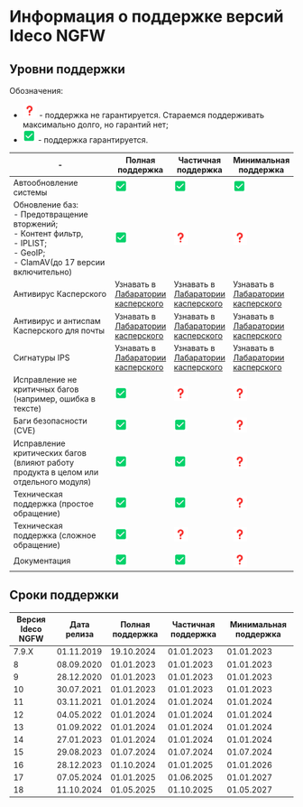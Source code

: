 # Информация о поддержке версий Ideco NGFW

## Уровни поддержки

Обозначения:

* ![](/.gitbook/assets/icon-question.png) - поддержка не гарантируется. Стараемся поддерживать максимально долго, но гарантий нет;
* ![](/.gitbook/assets/icon-positively.png) - поддержка гарантируется.

<table><thead><tr><th width="243">-</th><th>Полная поддержка</th><th>Частичная поддержка</th><th>Минимальная поддержка</th></tr></thead><tbody><tr><td>Автообновление системы</td><td><img src="/.gitbook/assets/icon-positively.png" alt="" data-size="original"></td><td><img src="/.gitbook/assets/icon-positively.png" alt="" data-size="original"></td><td><img src="/.gitbook/assets/icon-positively.png" alt="" data-size="original"></td></tr><tr><td>Обновление баз: <br>- Предотвращение вторжений;<br>- Контент фильтр, <br>- IPLIST;<br>- GeoIP;<br>- ClamAV(до 17 версии включительно)</td><td><img src="/.gitbook/assets/icon-positively.png" alt="" data-size="original"></td><td><img src="/.gitbook/assets/icon-question.png" alt="" data-size="original"></td><td><img src="/.gitbook/assets/icon-question.png" alt="" data-size="original"></td></tr><tr><td>Антивирус Касперского</td><td>Узнавать в <a href="https://support.kaspersky.ru/">Лабаратории касперского</a></td><td>Узнавать в <a href="https://support.kaspersky.ru/">Лабаратории касперского</a></td><td>Узнавать в <a href="https://support.kaspersky.ru/">Лабаратории касперского</a></td></tr><tr><td>Антивирус и антиспам Касперского для почты</td><td>Узнавать в <a href="https://support.kaspersky.ru/">Лабаратории касперского</a></td><td>Узнавать в <a href="https://support.kaspersky.ru/">Лабаратории касперского</a></td><td>Узнавать в <a href="https://support.kaspersky.ru/">Лабаратории касперского</a></td></tr><tr><td>Сигнатуры IPS</td><td>Узнавать в <a href="https://support.kaspersky.ru/">Лабаратории касперского</a></td><td>Узнавать в <a href="https://support.kaspersky.ru/">Лабаратории касперского</a></td><td>Узнавать в <a href="https://support.kaspersky.ru/">Лабаратории касперского</a></td></tr><tr><td>Исправление не критичных багов (например, ошибка в тексте)</td><td><img src="/.gitbook/assets/icon-positively.png" alt="" data-size="original"></td><td><img src="/.gitbook/assets/icon-question.png" alt="" data-size="original"></td><td><img src="/.gitbook/assets/icon-question.png" alt="" data-size="original"></td></tr><tr><td>Баги безопасности (CVE)</td><td><img src="/.gitbook/assets/icon-positively.png" alt="" data-size="original"></td><td><img src="/.gitbook/assets/icon-positively.png" alt="" data-size="original"></td><td><img src="/.gitbook/assets/icon-question.png" alt="" data-size="original"></td></tr><tr><td>Исправление критических багов (влияют работу продукта в целом или отдельного модуля)</td><td><img src="/.gitbook/assets/icon-positively.png" alt="" data-size="original"></td><td><img src="/.gitbook/assets/icon-positively.png" alt="" data-size="original"></td><td><img src="/.gitbook/assets/icon-question.png" alt="" data-size="original"></td></tr><tr><td>Техническая поддержка (простое обращение)</td><td><img src="/.gitbook/assets/icon-positively.png" alt="" data-size="original"></td><td><img src="/.gitbook/assets/icon-positively.png" alt="" data-size="original"></td><td><img src="/.gitbook/assets/icon-question.png" alt="" data-size="original"></td></tr><tr><td>Техническая поддержка (сложное обращение)</td><td><img src="/.gitbook/assets/icon-positively.png" alt="" data-size="original"></td><td><img src="/.gitbook/assets/icon-question.png" alt="" data-size="original"></td><td><img src="/.gitbook/assets/icon-question.png" alt="" data-size="original"></td></tr><tr><td>Документация</td><td><img src="/.gitbook/assets/icon-positively.png" alt="" data-size="original"></td><td><img src="/.gitbook/assets/icon-positively.png" alt="" data-size="original"></td><td><img src="/.gitbook/assets/icon-question.png" alt="" data-size="original"></td></tr></tbody></table>

## Сроки поддержки

| Версия Ideco NGFW | Дата релиза | Полная поддержка | Частичная поддержка | Минимальная поддержка |
| ----------------- | ----------- | ---------------- | ------------------- | --------------------- |
| 7.9.Х             | 01.11.2019  | 19.10.2024       | 01.01.2023          | 01.01.2023            |
| 8                 | 08.09.2020  | 01.01.2023       | 01.01.2023          | 01.01.2023            |
| 9                 | 28.12.2020  | 01.01.2023       | 01.01.2023          | 01.01.2023            |
| 10                | 30.07.2021  | 01.01.2023       | 01.01.2023          | 01.01.2023            |
| 11                | 03.11.2021  | 01.01.2024       | 01.01.2024          | 01.01.2024            |
| 12                | 04.05.2022  | 01.01.2024       | 01.01.2024          | 01.01.2024            |
| 13                | 01.09.2022  | 01.01.2024       | 01.01.2024          | 01.01.2024            |
| 14                | 27.01.2023  | 01.01.2024       | 01.01.2024          | 01.01.2024            |
| 15                | 29.08.2023  | 01.07.2024       | 01.07.2024          | 01.07.2024            |
| 16                | 28.12.2023  | 01.10.2024       | 01.01.2025          | 01.01.2026            |
| 17                | 07.05.2024  | 01.01.2025       | 01.06.2025          | 01.01.2027            |
| 18                | 11.10.2024  | 01.05.2025       | 01.10.2025          | 01.05.2027            |

